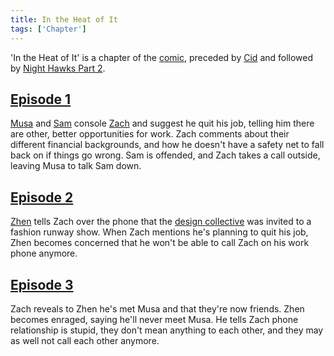 ```yaml
---
title: In the Heat of It
tags: ['Chapter']
---
```

'In the Heat of It' is a chapter of the [comic](/_wiki/index.md), preceded by [Cid](/_wiki/cid.md) and followed by [Night Hawks Part 2](/_wiki/night-hawks-part-2.md).

## [Episode 1](https://tapas.io/episode/2516173)
[Musa](/_wiki/musa.md) and [Sam](/_wiki/sam.md) console [Zach](/_wiki/zach.md) and suggest he quit his job, telling him there are other, better opportunities for work. Zach comments about their different financial backgrounds, and how he doesn't have a safety net to fall back on if things go wrong. Sam is offended, and Zach takes a call outside, leaving Musa to talk Sam down.

## [Episode 2](https://tapas.io/episode/2516174)
[Zhen](/_wiki/zhen.md) tells Zach over the phone that the [design collective](/_wiki/design-collective.md) was invited to a fashion runway show. When Zach mentions he's planning to quit his job, Zhen becomes concerned that he won't be able to call Zach on his work phone anymore.

## [Episode 3](https://tapas.io/episode/2516175)
Zach reveals to Zhen he's met Musa and that they're now friends. Zhen becomes enraged, saying he'll never meet Musa. He tells Zach phone relationship is stupid, they don't mean anything to each other, and they may as well not call each other anymore.
